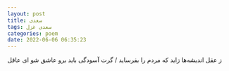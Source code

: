 ```yaml
---
layout: post
title: سعدی
tags: سعدی غزل
categories: poem
date: 2022-06-06 06:35:23
---
```


ز عقل اندیشه‌ها زاید که مردم را بفرساید / گرت آسودگی باید برو عاشق شو ای عاقل
